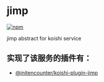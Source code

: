 # jimp

[![npm](https://img.shields.io/npm/v/@initencounter/jimp?style=flat-square)](https://www.npmjs.com/package/@initencounter/jimp)

jimp abstract for koishi service

## 实现了该服务的插件有：
 - [@initencounter/koishi-plugin-jimp](https://www.npmjs.com/package/@initencounter/koishi-plugin-jimp)